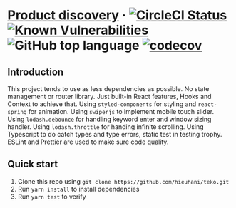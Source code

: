 # [Product discovery](https://teko.now.sh/) &middot; [![CircleCI Status](https://circleci.com/gh/hieuhani/teko.svg?style=svg)](https://github.com/hieuhani/teko) [![Known Vulnerabilities](https://snyk.io/test/github/hieuhani/teko/badge.svg?targetFile=package.json)](https://snyk.io/test/github/hieuhani/teko?targetFile=package.json) ![GitHub top language](https://img.shields.io/github/languages/top/hieuhani/teko) [![codecov](https://codecov.io/gh/hieuhani/teko/branch/master/graph/badge.svg)](https://codecov.io/gh/hieuhani/teko)


## Introduction
This project tends to use as less dependencies as possible.
No state management or router library. Just built-in React features, Hooks and Context to achieve that.
Using `styled-components` for styling and `react-spring` for animation.
Using `swiperjs` to implement mobile touch slider.
Using `lodash.debounce` for handling keyword enter and window sizing handler.
Using `lodash.throttle` for handing infinite scrolling.
Using Typescript to do catch types and type errors, static test in testing trophy.
ESLint and Prettier are used to make sure code quality.

## Quick start

1.  Clone this repo using `git clone https://github.com/hieuhani/teko.git`
2.  Run `yarn install` to install dependencies
3.  Run `yarn test` to verify
